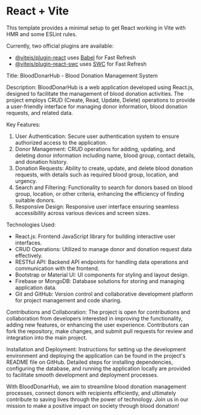 # React + Vite

This template provides a minimal setup to get React working in Vite with HMR and some ESLint rules.

Currently, two official plugins are available:

- [@vitejs/plugin-react](https://github.com/vitejs/vite-plugin-react/blob/main/packages/plugin-react/README.md) uses [Babel](https://babeljs.io/) for Fast Refresh
- [@vitejs/plugin-react-swc](https://github.com/vitejs/vite-plugin-react-swc) uses [SWC](https://swc.rs/) for Fast Refresh


Title: BloodDonarHub - Blood Donation Management System

Description:
BloodDonarHub is a web application developed using React.js, designed to facilitate the management of blood donation activities. The project employs CRUD (Create, Read, Update, Delete) operations to provide a user-friendly interface for managing donor information, blood donation requests, and related data.

Key Features:
1. User Authentication: Secure user authentication system to ensure authorized access to the application.
2. Donor Management: CRUD operations for adding, updating, and deleting donor information including name, blood group, contact details, and donation history.
3. Donation Requests: Ability to create, update, and delete blood donation requests, with details such as required blood group, location, and urgency.
4. Search and Filtering: Functionality to search for donors based on blood group, location, or other criteria, enhancing the efficiency of finding suitable donors.
5. Responsive Design: Responsive user interface ensuring seamless accessibility across various devices and screen sizes.

Technologies Used:
- React.js: Frontend JavaScript library for building interactive user interfaces.
- CRUD Operations: Utilized to manage donor and donation request data effectively.
- RESTful API: Backend API endpoints for handling data operations and communication with the frontend.
- Bootstrap or Material UI: UI components for styling and layout design.
- Firebase or MongoDB: Database solutions for storing and managing application data.
- Git and GitHub: Version control and collaborative development platform for project management and code sharing.

Contributions and Collaboration:
The project is open for contributions and collaboration from developers interested in improving the functionality, adding new features, or enhancing the user experience. Contributors can fork the repository, make changes, and submit pull requests for review and integration into the main project.

Installation and Deployment:
Instructions for setting up the development environment and deploying the application can be found in the project's README file on GitHub. Detailed steps for installing dependencies, configuring the database, and running the application locally are provided to facilitate smooth development and deployment processes.

With BloodDonarHub, we aim to streamline blood donation management processes, connect donors with recipients efficiently, and ultimately contribute to saving lives through the power of technology. Join us in our mission to make a positive impact on society through blood donation!
